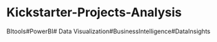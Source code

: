 # Kickstarter-Projects-Analysis
BItools#PowerBI# Data Visualization#BusinessIntelligence#DataInsights
